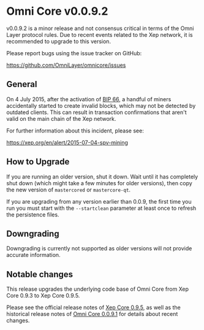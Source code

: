 Omni Core v0.0.9.2
==================

v0.0.9.2 is a minor release and not consensus critical in terms of the Omni Layer protocol rules. Due to recent events related to the Xep network, it is recommended to upgrade to this version.

Please report bugs using the issue tracker on GitHub:

  https://github.com/OmniLayer/omnicore/issues

General
-------

On 4 July 2015, after the activation of [BIP 66](https://github.com/xep/bips/blob/master/bip-0066.mediawiki), a handful of miners accidentally started to create invalid blocks, which may not be detected by outdated clients. This can result in transaction confirmations that aren't valid on the main chain of the Xep network.

For further information about this incident, please see:

  https://xep.org/en/alert/2015-07-04-spv-mining

How to Upgrade
--------------

If you are running an older version, shut it down. Wait until it has completely shut down (which might take a few minutes for older versions), then copy the new version of `mastercored` or `mastercore-qt`.

If you are upgrading from any version earlier than 0.0.9, the first time you run you must start with the `--startclean` parameter at least once to refresh the persistence files.

Downgrading
-----------

Downgrading is currently not supported as older versions will not provide accurate information.

Notable changes
---------------

This release upgrades the underlying code base of Omni Core from Xep Core 0.9.3 to Xep Core 0.9.5.

Please see the official release notes of [Xep Core 0.9.5](release-notes.md), as well as the historical release notes of [Omni Core 0.0.9.1](release-notes/omnicore-0.0.9.1-release-notes.md) for details about recent changes.
